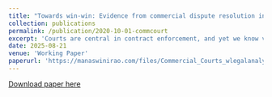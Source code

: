 ```yaml
---
title: "Towards win-win: Evidence from commercial dispute resolution in India (joint with Umer Sohail, Sandhya Seetharaman and Raghav Pandey)"
collection: publications
permalink: /publication/2020-10-01-commcourt
excerpt: 'Courts are central in contract enforcement, and yet we know very little about how they function and their impact in the context of low state capacity. We leverage random assignment of commercial and contractual cases to judges in newly created commercial courts in India to examine the impact of mediation-led settlement on litigating firms profits. The resolution of a case through mutual reconciliation (settlement) rather than a full-length trial is negatively correlated with its duration and its pending status. We estimate a large, positive effect on the profitability of plaintiff firms and negative effects among defendant firms. However, the negative effects among defendants are driven by the timing of suing rather than from settlement. We find suggestive evidence that settlement, in fact, stems the loss, suggesting a Pareto improvement.'
date: 2025-08-21
venue: 'Working Paper'
paperurl: 'https://manaswinirao.com/files/Commercial_Courts_wlegalanalysis.pdf'
---
```


<span style="color:blue">[Download paper here](https://manaswinirao.com/files/Commercial_Courts_wlegalanalysis.pdf)</span>
